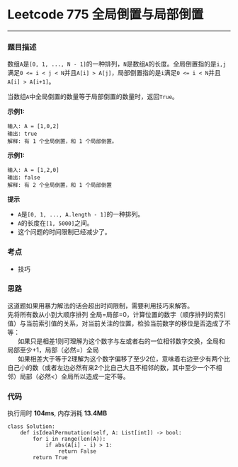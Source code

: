 # Leetcode 775 全局倒置与局部倒置
***
### 题目描述
数组`A`是`[0, 1, ..., N - 1]`的一种排列，`N`是数组`A`的长度。全局倒置指的是`i,j`满足`0 <= i < j < N`并且`A[i] > A[j]`，局部倒置指的是`i`满足`0 <= i < N`并且`A[i] > A[i+1]`。  

当数组`A`中全局倒置的数量等于局部倒置的数量时，返回`True`。

**示例1:**   
	
	输入: A = [1,0,2]
	输出: true
	解释: 有 1 个全局倒置，和 1 个局部倒置。

**示例1:**   
	
	输入: A = [1,2,0]
	输出: false
	解释: 有 2 个全局倒置，和 1 个局部倒置
	
**提示**

* `A`是`[0, 1, ..., A.length - 1]`的一种排列。
* `A`的长度在`[1, 5000]`之间。
* 这个问题的时间限制已经减少了。

### 考点

* 技巧

### 思路
这道题如果用暴力解法的话会超出时间限制，需要利用技巧来解答。  
先将所有数从小到大顺序排列  全局=局部=0，计算位置的数字（顺序排列的索引值）与当前索引值的关系，对当前关注的位置，检验当前数字的移位是否造成了不等：  
&nbsp;&nbsp;&nbsp;&nbsp;&nbsp;&nbsp;如果只是相差1则可理解为这个数字与左或者右的一位相邻数字交换，全局和局部至少+1，局部（必然=）全局  
&nbsp;&nbsp;&nbsp;&nbsp;&nbsp;&nbsp;如果相差大于等于2理解为这个数字偏移了至少2位，意味着右边至少有两个比自己小的数（或者左边必然有来2个比自己大且不相邻的数，其中至少一个不相邻）局部（必然<）全局所以造成一定不等。

### 代码  
执行用时 **104ms**, 内存消耗 **13.4MB**

```
class Solution:
    def isIdealPermutation(self, A: List[int]) -> bool:
        for i in range(len(A)):
            if abs(A[i] - i) > 1:
                return False
        return True       
```






	